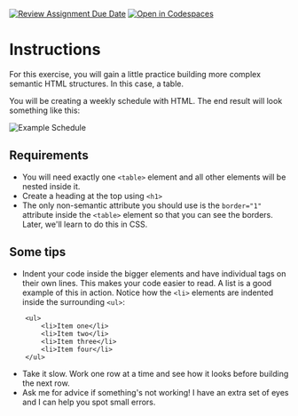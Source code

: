 [![Review Assignment Due Date](https://classroom.github.com/assets/deadline-readme-button-24ddc0f5d75046c5622901739e7c5dd533143b0c8e959d652212380cedb1ea36.svg)](https://classroom.github.com/a/lFWO4Edo)
[![Open in Codespaces](https://classroom.github.com/assets/launch-codespace-7f7980b617ed060a017424585567c406b6ee15c891e84e1186181d67ecf80aa0.svg)](https://classroom.github.com/open-in-codespaces?assignment_repo_id=13623649)
# Instructions  

For this exercise, you will gain a little practice building more complex semantic HTML structures. In this case, a table.

You will be creating a weekly schedule with HTML. The end result will look something like this:

  ![Example Schedule](assets/schedule.png)

## Requirements

* You will need exactly one `<table>` element and all other elements will be nested inside it.
* Create a heading at the top using `<h1>`
* The only non-semantic attribute you should use is the `border="1"` attribute inside the `<table>` element so that you can see the borders. Later, we'll learn to do this in CSS.

## Some tips

* Indent your code inside the bigger elements and have individual tags on their own lines. This makes your code easier to read. A list is a good example of this in action. Notice how the `<li>` elements are indented inside the surrounding `<ul>`:

```
    <ul>
        <li>Item one</li>
        <li>Item two</li>
        <li>Item three</li>
        <li>Item four</li>
    </ul>
```

* Take it slow. Work one row at a time and see how it looks before building the next row.
* Ask me for advice if something's not working! I have an extra set of eyes and I can help you spot small errors.

